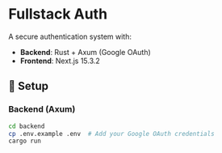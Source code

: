 # Fullstack Auth

A secure authentication system with:
- **Backend**: Rust + Axum (Google OAuth)
- **Frontend**: Next.js 15.3.2

## 🚀 Setup

### Backend (Axum)
```bash
cd backend
cp .env.example .env  # Add your Google OAuth credentials
cargo run